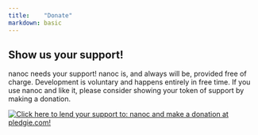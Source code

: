 ```yaml
---
title:    "Donate"
markdown: basic
---
```


Show us your support!
---------------------

nanoc needs your support! nanoc is, and always will be, provided free of charge. Development is voluntary and happens entirely in free time. If you use nanoc and like it, please consider showing your token of support by making a donation.

<div class="donate">
	<a href="http://www.pledgie.com/campaigns/9282"><img alt="Click here to lend your support to: nanoc and make a donation at pledgie.com!" src="http://pledgie.com/campaigns/9282.png?skin_name=chrome"></a>
</div>
